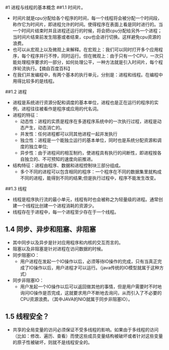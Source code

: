 #1 进程与线程的基本概念
##1.1 时间片。
* 时间片就是cpu分配给各个程序的时间，每一个线程将会被分配一个时间段，称作它为时间片，即进程允许的时间。使得程序在表面上看是同时进行的。当一个时间片结束时并且进程还运行的时候，将会把cpu分配给另外一个进程；当时间片结束前发生阻塞或者结束，cpu也会进行切换。这样避免cpu资源的浪费。
* 也可以从宏观上以及微观上来解释。在宏观上：我们可以同时打开多个应用程序，每个程序并行不悖，同时运行。但在微观上：由于只有一个CPU，一次只能处理程序要求的一部分，如何处理公平，一种方法就是引入时间片，每个程序轮流执行。【摘自百度百科】
* 在我们并发编程中，有两个基本的执行单元，分别是：进程和线程。在编程中用得比较多的是线程。

##1.2 进程
* 进程是系统进行资源分配和调度的基本单位，进程也是正在运行的程序的实例，进程往往被看作是程序或应用的代名词。
* 进程的特征：
  * 动态性：进程的实质是程序在多道程序系统中的一次执行过程，进程是动态产生，动态消亡的。
  * 并发性：任何进程都可以同其他进程一起并发执行
  * 独立性：进程是一个能独立运行的基本单位，同时也是系统分配资源和调度的独立单位;
  * 异步性：由于进程间的相互制约，使进程具有执行的间断性，即进程按各自独立的、不可预知的速度向前推进。
* 结构特征：进程由程序、数据和进程控制块三部分组成。
  * 多个不同的进程可以包含相同的程序：一个程序在不同的数据集里就构成不同的进程，能得到不同的结果;但是执行过程中，程序不能发生改变。

##1.3 线程
* 线程是程序执行流的最小单元，线程有时也会被称之为轻量级的进程。通常创建一个线程比创建一个进程消耗的资源少。
* 线程存在于进程中，每一个进程至少存在于一个线程。


##  1.4 同步、异步和阻塞、非阻塞

* 其中同步以及异步是针对应用程序和内核的交互而言的。
* 阻塞以及非阻塞是针对进程在访问数据的时候。
* 同步阻塞IO：
  * 用户进程在发起一个IO操作以后，必须等待IO操作的完成，只有当真正完成了IO操作以后，用户进程才可以运行。（java传统的IO模型就属于这种方式）
* 同步非阻塞IO：
  * 用户发起一个IO操作以后可以返回做其他的事情，但是用户需要时不时地询问IO操作是否完成，这就要求用户不断地去询问，从而引入了不必要的CPU资源浪费。（其中JAVA的NIO就属于同步非阻塞IO）。


## 1.5 线程安全？

* 共享的全局变量的访问必须保证不受多线程的影响。如果由于多线程的访问（比如：修改、遍历、查看）而使这些成员变量结构被破坏或者针对这些变量的原子性被破坏，则就不是线程安全的。


